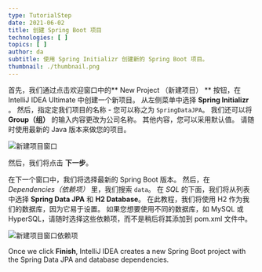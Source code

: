 ```yaml
---
type: TutorialStep
date: 2021-06-02
title: 创建 Spring Boot 项目
technologies: [ ]
topics: [ ]
author: da
subtitle: 使用 Spring Initializr 创建新的 Spring Boot 项目。
thumbnail: ./thumbnail.png
---
```


首先，我们通过点击欢迎窗口中的** New Project （新建项目） ** 按钮，在 IntelliJ IDEA Ultimate 中创建一个新项目。 从左侧菜单中选择 **Spring Initializr** 。 然后，指定定我们项目的名称 - 您可以称之为 `SpringDataJPA`。 我们还可以将 **Group（组）** 的输入内容更改为公司名称。 其他内容，您可以采用默认值。 请随时使用最新的 Java 版本来做您的项目。

![新建项目窗口](./NewProject.png)

然后，我们将点击 **下一步**。

在下一个窗口中，我们将选择最新的 Spring Boot 版本。 然后，在 *Dependencies（依赖项）* 里，我们搜索 `data`。 在 *SQL* 的下面，我们将从列表中选择 **Spring Data JPA** 和 **H2 Database**。 在此教程，我们将使用 H2 作为我们的数据库，因为它易于设置。 如果您想要使用不同的数据库，如 MySQL 或 HyperSQL，请随时选择这些依赖项，而不是稍后将其添加到 pom.xml 文件中。

![新建项目窗口依赖项](./NewProject-Deps.png)

Once we click **Finish**, IntelliJ IDEA creates a new Spring Boot project with the Spring Data JPA and database dependencies.
